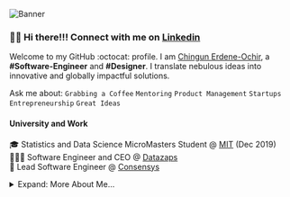 ![Banner](https://raw.github.com/jhingun1/jhingun1/master/Chingun1.png)

### 👋🏼 Hi there!!! Connect with me on [Linkedin](https://www.linkedin.com/in/jhingun1)

Welcome to my GitHub :octocat: profile. I am [Chingun Erdene-Ochir](https://www.linkedin.com/in/jhingun1), a **#Software-Engineer** and **#Designer**. I translate nebulous ideas into innovative and globally impactful solutions.

Ask me about: `Grabbing a Coffee` `Mentoring` `Product Management` `Startups` `Entrepreneurship` `Great Ideas`

#### University and Work

🎓 Statistics and Data Science MicroMasters Student @ [MIT](https://www.mit.edu) (Dec 2019)  
👨🏼‍💻 Software Engineer and CEO @ [Datazaps](https://github.com/microsoft)  
🦉 Lead Software Engineer @ [Consensys](https://github.com/save-nemo-org)


<details>

<summary>Expand: More About Me...</summary>

<p>

```javascript
const Chingun = {
  code: [JavaScript, TypeScript, Swift, Python, C],
  tools: [React, Node, Jest, Docker, GitHub, Azure, GCP],
  architecture: ["microservices", "event-driven", "layered"],
  techCommunities: {
    coorganizer: "Microsoft Hackathon 2020",
    speaker: "Startcon", "Sydney Cocoaheads"
    mentor: ["Student Peer Mentor", "Local Hackathon(s) Mentor"],
  },
  challenge: "This year, I want to launch a SaaS app, learn React, and understand production monitoring KPIs.",
};
```

#### Recent Projects

#### 🌏 Nemo Cloud

<a href="https://nemo-pi.com">
    <img align="left" src="https://raw.github.com/olafwrieden/olafwrieden/master/images/nemocloud.jpg" width="300">
</a>

At Save Nemo, the team builds and deploys affordable, self-sustaining mooring buoys in coastal regions worst affected by climate change. These buoys include sensors up and down the mooring to collect data in near-real time and ping the telemetry back via cellular uplink. [Nemo Cloud](https://nemo-pi.com) is the dashboard where our IoT data is made available for monitoring. For our solution we won the Google Social Impact Challenge 2018 and were placed 23rd / 2600 applicants at the Google AI for Social Good Challenge.

</p>
<p>

####  💵 Finappster


<a href="https://www.finappster.co.nz">
	<img align="left" src="https://raw.github.com/olafwrieden/olafwrieden/master/images/finappster.png" width="300">
</a>

[Finappster](https://www.finappster.co.nz) is a New Zealand fintech startup that aims to provide retail investors with strategic value-aligned investment insight and greater investment transparency. It facilitates the ease of understanding as to how socially responsible individual funds are. Responsible Investing (also known as socially responsible investing, ethical investing, and impact investing) has become a large focus in recent years. I am working with the organisation and a development team to architect a new and innovative microservice used on the backend.

</p>
<p>

#### 🔍 SEER

<a href="https://seer-repo.herokuapp.com">
	<img align="left" src="https://raw.github.com/olafwrieden/olafwrieden/master/images/seer.png" width="300">
</a>

Have you ever wondered if Test-Driven Development actually improves code quality? There is a lot of evidence documented in research papers but this is unavailable to many commercial software engineers because it is behind a paywall, is written in unfamiliar academic language, and requires high effort to find the trends. With [SEER](https://seer-repo.herokuapp.com), you to browse a list of empirical research articles via a simple search for "TDD" and "Code Quality", then view summaries of each evidence related to the study, its measures and the results.

</p>
